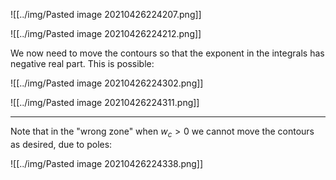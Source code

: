 ![[../img/Pasted image 20210426224207.png]]

![[../img/Pasted image 20210426224212.png]]

We now need to move the contours so that the exponent in the integrals has negative real part. This is possible:

![[../img/Pasted image 20210426224302.png]]

![[../img/Pasted image 20210426224311.png]]

---

Note that in the "wrong zone" when $w_c>0$ we cannot move the contours as desired, due to poles:

![[../img/Pasted image 20210426224338.png]]